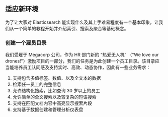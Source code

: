 ## 适应新环境

为了让大家对 Elasticsearch 能实现什么及其上手难易程度有一个基本印象，让我们从一个简单的教程开始并介绍索引、搜索及聚合等基础概念。

### 创建一个雇员目录

我们受雇于 Megacorp 公司，作为 HR 部门新的 “热爱无人机” （"We love our drones!"）激励项目的一部分，我们的任务是为此创建一个员工目录。该目录应当能培养员工认同感及支持实时、高效、动态协作，因此有一些业务需求：

1. 支持包含多值标签、数值、以及全文本的数据
2. 检索任一员工的完整信息
3. 允许结构化搜索，比如查询 30 岁以上的员工
4. 允许简单的全文搜索以及较复杂的短语搜索
5. 支持在匹配文档内容中高亮显示搜索片段
6. 支持基于数据创建和管理分析仪表盘
